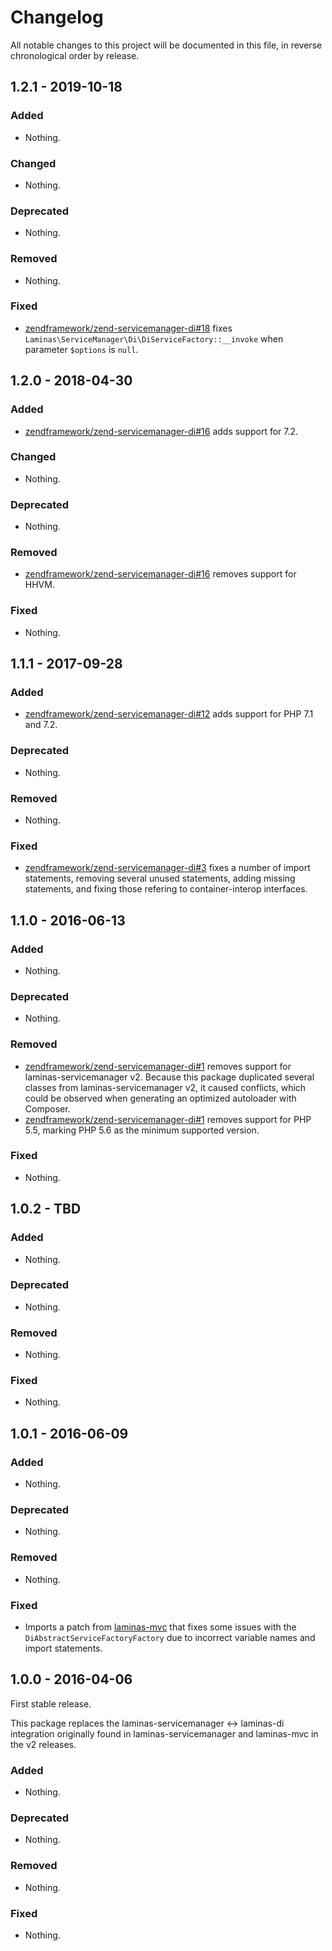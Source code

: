 # Changelog

All notable changes to this project will be documented in this file, in reverse chronological order by release.

## 1.2.1 - 2019-10-18

### Added

- Nothing.

### Changed

- Nothing.

### Deprecated

- Nothing.

### Removed

- Nothing.

### Fixed

- [zendframework/zend-servicemanager-di#18](https://github.com/zendframework/zend-servicemanager-di/pull/18) fixes `Laminas\ServiceManager\Di\DiServiceFactory::__invoke`
  when parameter `$options` is `null`.

## 1.2.0 - 2018-04-30

### Added

- [zendframework/zend-servicemanager-di#16](https://github.com/zendframework/zend-servicemanager-di/pull/16) adds support for 7.2.

### Changed

- Nothing.

### Deprecated

- Nothing.

### Removed

- [zendframework/zend-servicemanager-di#16](https://github.com/zendframework/zend-servicemanager-di/pull/16) removes support for HHVM.

### Fixed

- Nothing.

## 1.1.1 - 2017-09-28

### Added

- [zendframework/zend-servicemanager-di#12](https://github.com/zendframework/zend-servicemanager-di/pull/12) adds
  support for PHP 7.1 and 7.2.

### Deprecated

- Nothing.

### Removed

- Nothing.

### Fixed

- [zendframework/zend-servicemanager-di#3](https://github.com/zendframework/zend-servicemanager-di/pull/3) fixes a
  number of import statements, removing several unused statements, adding
  missing statements, and fixing those refering to container-interop interfaces.

## 1.1.0 - 2016-06-13

### Added

- Nothing.

### Deprecated

- Nothing.

### Removed

- [zendframework/zend-servicemanager-di#1](https://github.com/zendframework/zend-servicemanager-di/pull/1) removes
  support for laminas-servicemanager v2. Because this package duplicated several
  classes from laminas-servicemanager v2, it caused conflicts, which could be
  observed when generating an optimized autoloader with Composer.
- [zendframework/zend-servicemanager-di#1](https://github.com/zendframework/zend-servicemanager-di/pull/1) removes
  support for PHP 5.5, marking PHP 5.6 as the minimum supported version.

### Fixed

- Nothing.

## 1.0.2 - TBD

### Added

- Nothing.

### Deprecated

- Nothing.

### Removed

- Nothing.

### Fixed

- Nothing.

## 1.0.1 - 2016-06-09

### Added

- Nothing.

### Deprecated

- Nothing.

### Removed

- Nothing.

### Fixed

- Imports a patch from [laminas-mvc](https://github.com/zendframework/zend-mvc/pull/149)
  that fixes some issues with the `DiAbstractServiceFactoryFactory` due to
  incorrect variable names and import statements.

## 1.0.0 - 2016-04-06

First stable release.

This package replaces the laminas-servicemanager <-> laminas-di integration originally
found in laminas-servicemanager and laminas-mvc in the v2 releases.

### Added

- Nothing.

### Deprecated

- Nothing.

### Removed

- Nothing.

### Fixed

- Nothing.
